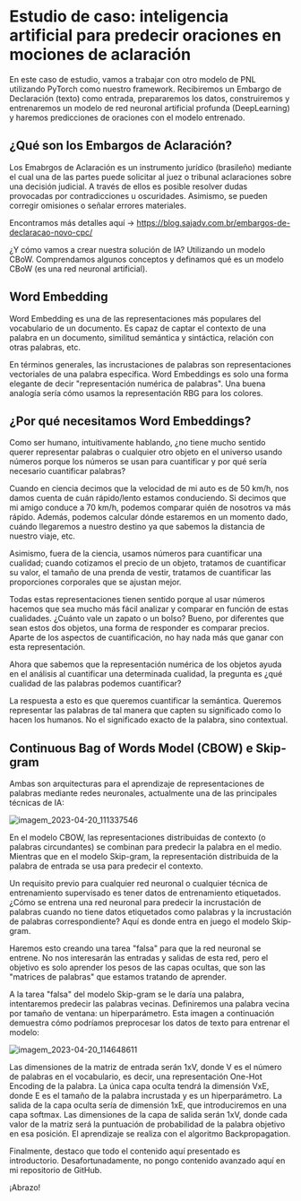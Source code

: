 # Estudio de caso: inteligencia artificial para predecir oraciones en mociones de aclaración
En este caso de estudio, vamos a trabajar con otro modelo de PNL utilizando PyTorch como nuestro framework. Recibiremos un Embargo de Declaración (texto) como entrada, prepararemos los datos, construiremos y entrenaremos un modelo de red neuronal artificial profunda (DeepLearning) y haremos predicciones de oraciones con el modelo entrenado.

## ¿Qué son los Embargos de Aclaración?
Los Emabrgos de Aclaración es un instrumento jurídico (brasileño) mediante el cual una de las partes puede solicitar al juez o tribunal aclaraciones sobre una decisión judicial. A través de ellos es posible resolver dudas provocadas por contradicciones u oscuridades. Asimismo, se pueden corregir omisiones o señalar errores materiales.

Encontramos más detalles aquí -> https://blog.sajadv.com.br/embargos-de-declaracao-novo-cpc/

¿Y cómo vamos a crear nuestra solución de IA? Utilizando un modelo CBoW. Comprendamos algunos conceptos y definamos qué es un modelo CBoW (es una red neuronal artificial).

## Word Embedding
Word Embedding es una de las representaciones más populares del vocabulario de un documento. Es capaz de captar el contexto de una palabra en un documento, similitud semántica y sintáctica, relación con otras palabras, etc.

En términos generales, las incrustaciones de palabras son representaciones vectoriales de una palabra específica. Word Embeddings es solo una forma elegante de decir "representación numérica de palabras". Una buena analogía sería cómo usamos la representación RBG para los colores.

## ¿Por qué necesitamos Word Embeddings?
Como ser humano, intuitivamente hablando, ¿no tiene mucho sentido querer representar palabras o cualquier otro objeto en el universo usando números porque los números se usan para cuantificar y por qué sería necesario cuantificar palabras?

Cuando en ciencia decimos que la velocidad de mi auto es de 50 km/h, nos damos cuenta de cuán rápido/lento estamos conduciendo. Si decimos que mi amigo conduce a 70 km/h, podemos comparar quién de nosotros va más rápido. Además, podemos calcular dónde estaremos en un momento dado, cuándo llegaremos a nuestro destino ya que sabemos la distancia de nuestro viaje, etc.

Asimismo, fuera de la ciencia, usamos números para cuantificar una cualidad; cuando cotizamos el precio de un objeto, tratamos de cuantificar su valor, el tamaño de una prenda de vestir, tratamos de cuantificar las proporciones corporales que se ajustan mejor.

Todas estas representaciones tienen sentido porque al usar números hacemos que sea mucho más fácil analizar y comparar en función de estas cualidades. ¿Cuánto vale un zapato o un bolso? Bueno, por diferentes que sean estos dos objetos, una forma de responder es comparar precios. Aparte de los aspectos de cuantificación, no hay nada más que ganar con esta representación.

Ahora que sabemos que la representación numérica de los objetos ayuda en el análisis al cuantificar una determinada cualidad, la pregunta es ¿qué cualidad de las palabras podemos cuantificar?

La respuesta a esto es que queremos cuantificar la semántica. Queremos representar las palabras de tal manera que capten su significado como lo hacen los humanos. No el significado exacto de la palabra, sino contextual.

## Continuous Bag of Words Model (CBOW) e Skip-gram
Ambas son arquitecturas para el aprendizaje de representaciones de palabras mediante redes neuronales, actualmente una de las principales técnicas de IA:

![imagem_2023-04-20_111337546](https://user-images.githubusercontent.com/97414922/233393465-6eb05cea-e187-40e9-87c8-456d6b501b39.png)

En el modelo CBOW, las representaciones distribuidas de contexto (o palabras circundantes) se combinan para predecir la palabra en el medio. Mientras que en el modelo Skip-gram, la representación distribuida de la palabra de entrada se usa para predecir el contexto.

Un requisito previo para cualquier red neuronal o cualquier técnica de entrenamiento supervisado es tener datos de entrenamiento etiquetados. ¿Cómo se entrena una red neuronal para predecir la incrustación de palabras cuando no tiene datos etiquetados como palabras y la incrustación de palabras correspondiente? Aquí es donde entra en juego el modelo Skip-gram.

Haremos esto creando una tarea "falsa" para que la red neuronal se entrene. No nos interesarán las entradas y salidas de esta red, pero el objetivo es solo aprender los pesos de las capas ocultas, que son las "matrices de palabras" que estamos tratando de aprender.

A la tarea "falsa" del modelo Skip-gram se le daría una palabra, intentaremos predecir las palabras vecinas. Definiremos una palabra vecina por tamaño de ventana: un hiperparámetro. Esta imagen a continuación demuestra cómo podríamos preprocesar los datos de texto para entrenar el modelo:

![imagem_2023-04-20_114648611](https://user-images.githubusercontent.com/97414922/233402800-ef0ab1ee-18f1-4b86-aab7-799bfc0dee49.png)

Las dimensiones de la matriz de entrada serán 1xV, donde V es el número de palabras en el vocabulario, es decir, una representación One-Hot Encoding de la palabra. La única capa oculta tendrá la dimensión VxE, donde E es el tamaño de la palabra incrustada y es un hiperparámetro. La salida de la capa oculta sería de dimensión 1xE, que introduciremos en una capa softmax. Las dimensiones de la capa de salida serán 1xV, donde cada valor de la matriz será la puntuación de probabilidad de la palabra objetivo en esa posición. El aprendizaje se realiza con el algoritmo Backpropagation.

Finalmente, destaco que todo el contenido aquí presentado es introductorio. Desafortunadamente, no pongo contenido avanzado aquí en mi repositorio de GitHub.

¡Abrazo!